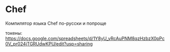 # Chef

Компилятор языка Chef по-русски и попроще

токены: https://docs.google.com/spreadsheets/d/1Y8yU_vRcAuPNM8qzHzbzX0pPc0V_pr024jTGRUdwKPU/edit?usp=sharing
	
	


